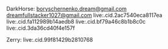 DarkHorse:
boryschernenko.dream@gmail.com
dreamfullstacker1027@gmail.com
live:.cid.2ac7540eca8117ea
live:.cid.fa112989b14aedb8
live:.cid.bf79a46c8b1b8c0c
live:.cid.3da36cd40f4e157f

Zerry:
live:.cid.99f81429b2810768
